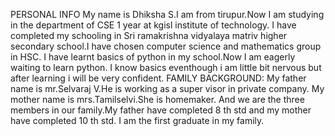PERSONAL INFO
My name is Dhiksha S.I am from tirupur.Now I am studying in the department of CSE 1 year at kgisl institute of technology.
I have completed my schooling in Sri ramakrishna vidyalaya matriv higher secondary school.I have chosen computer science and mathematics group in HSC.
I have learnt basics of python in my school.Now I am eagerly waiting to learn python.
I know basics eventhough i am little bit nervous but after learning i will be very confident.
FAMILY  BACKGROUND:
My father name is mr.Selvaraj V.He is working as a super visor in private company.
My mother name is mrs.Tamilselvi.She is homemaker.
And we are the three members in our family.My father have completed 8 th std and my mother have completed 10 th std.
I am the first graduate in my family.


















